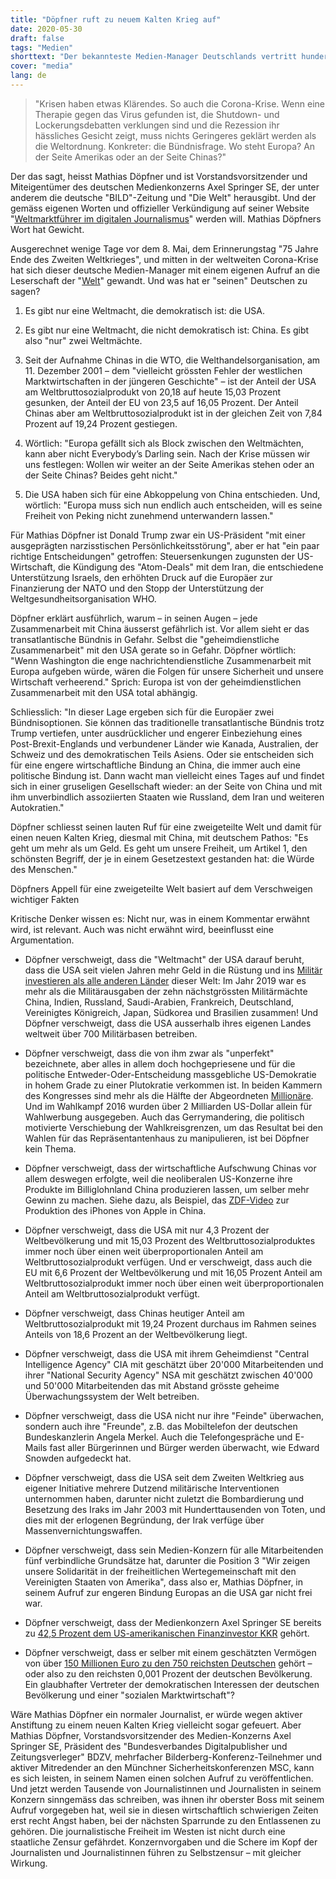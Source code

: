 ```yaml
---
title: "Döpfner ruft zu neuem Kalten Krieg auf"
date: 2020-05-30
draft: false
tags: "Medien"
shorttext: "Der bekannteste Medien-Manager Deutschlands vertritt hundertprozentig die Interessen der USA. Die Hintergründe."
cover: "media"
lang: de
---
```


> "Krisen haben etwas Klärendes. So auch die Corona-Krise. Wenn eine Therapie gegen das Virus gefunden ist, die Shutdown- und Lockerungsdebatten verklungen sind und die Rezession ihr hässliches Gesicht zeigt, muss nichts Geringeres geklärt werden als die Weltordnung. Konkreter: die Bündnisfrage. Wo steht Europa? An der Seite Amerikas oder an der Seite Chinas?"

Der das sagt, heisst Mathias Döpfner und ist Vorstandsvorsitzender und Miteigentümer des deutschen Medienkonzerns Axel Springer SE, der unter anderem die deutsche "BILD"-Zeitung und "Die Welt" herausgibt. Und der gemäss eigenen Worten und offizieller Verkündigung auf seiner Website "[Weltmarktführer im digitalen Journalismus](https://www.welt.de/wirtschaft/article192106045/Axel-Springer-will-Weltmarktfuehrer-werden.html "Axel Springer will Weltmarktführer werden")" werden will. Mathias Döpfners Wort hat Gewicht.

Ausgerechnet wenige Tage vor dem 8. Mai, dem Erinnerungstag "75 Jahre Ende des Zweiten Weltkrieges", und mitten in der weltweiten Corona-Krise hat sich dieser deutsche Medien-Manager mit einem eigenen Aufruf an die Leserschaft der "[Welt](https://www.welt.de/debatte/kommentare/plus207687477/Mathias-Doepfner-Wir-muessen-uns-zwischen-Amerika-und-China-entscheiden.html?notify=success_subscription "Wir müssen uns entscheiden")" gewandt. Und was hat er "seinen" Deutschen zu sagen?

  1. Es gibt nur eine Weltmacht, die demokratisch ist: die USA.

  2. Es gibt nur eine Weltmacht, die nicht demokratisch ist: China. Es gibt also "nur" zwei Weltmächte.

  3. Seit der Aufnahme Chinas in die WTO, die Welthandelsorganisation, am 11. Dezember 2001 – dem "vielleicht grössten Fehler der westlichen Marktwirtschaften in der jüngeren Geschichte" – ist der Anteil der USA am Weltbruttosozialprodukt von 20,18 auf heute 15,03 Prozent gesunken, der Anteil der EU von 23,5 auf 16,05 Prozent. Der Anteil Chinas aber am Weltbruttosozialprodukt ist in der gleichen Zeit von 7,84 Prozent auf 19,24 Prozent gestiegen.

  4. Wörtlich: "Europa gefällt sich als Block zwischen den Weltmächten, kann aber nicht Everybody’s Darling sein. Nach der Krise müssen wir uns festlegen: Wollen wir weiter an der Seite Amerikas stehen oder an der Seite Chinas? Beides geht nicht."

  5. Die USA haben sich für eine Abkoppelung von China entschieden. Und, wörtlich: "Europa muss sich nun endlich auch entscheiden, will es seine Freiheit von Peking nicht zunehmend unterwandern lassen."

Für Mathias Döpfner ist Donald Trump zwar ein US-Präsident "mit einer ausgeprägten narzisstischen Persönlichkeitsstörung", aber er hat "ein paar richtige Entscheidungen" getroffen: Steuersenkungen zugunsten der US-Wirtschaft, die Kündigung des "Atom-Deals" mit dem Iran, die entschiedene Unterstützung Israels, den erhöhten Druck auf die Europäer zur Finanzierung der NATO und den Stopp der Unterstützung der Weltgesundheitsorganisation WHO.

Döpfner erklärt ausführlich, warum – in seinen Augen – jede Zusammenarbeit mit China äusserst gefährlich ist. Vor allem sieht er das transatlantische Bündnis in Gefahr. Selbst die "geheimdienstliche Zusammenarbeit" mit den USA gerate so in Gefahr. Döpfner wörtlich: "Wenn Washington die enge nachrichtendienstliche Zusammenarbeit mit Europa aufgeben würde, wären die Folgen für unsere Sicherheit und unsere Wirtschaft verheerend." Sprich: Europa ist von der geheimdienstlichen Zusammenarbeit mit den USA total abhängig.

Schliesslich: "In dieser Lage ergeben sich für die Europäer zwei Bündnisoptionen. Sie können das traditionelle transatlantische Bündnis trotz Trump vertiefen, unter ausdrücklicher und engerer Einbeziehung eines Post-Brexit-Englands und verbundener Länder wie Kanada, Australien, der Schweiz und des demokratischen Teils Asiens. Oder sie entscheiden sich für eine engere wirtschaftliche Bindung an China, die immer auch eine politische Bindung ist. Dann wacht man vielleicht eines Tages auf und findet sich in einer gruseligen Gesellschaft wieder: an der Seite von China und mit ihm unverbindlich assoziierten Staaten wie Russland, dem Iran und weiteren Autokratien."

Döpfner schliesst seinen lauten Ruf für eine zweigeteilte Welt und damit für einen neuen Kalten Krieg, diesmal mit China, mit deutschem Pathos: "Es geht um mehr als um Geld. Es geht um unsere Freiheit, um Artikel 1, den schönsten Begriff, der je in einem Gesetzestext gestanden hat: die Würde des Menschen."

Döpfners Appell für eine zweigeteilte Welt basiert auf dem Verschweigen wichtiger Fakten

Kritische Denker wissen es: Nicht nur, was in einem Kommentar erwähnt wird, ist relevant. Auch was nicht erwähnt wird, beeinflusst eine Argumentation.

  - Döpfner verschweigt, dass die "Weltmacht" der USA darauf beruht, dass die USA seit vielen Jahren mehr Geld in die Rüstung und ins [Militär investieren als alle anderen Länder](https://de.statista.com/statistik/daten/studie/157935/umfrage/laender-mit-den-hoechsten-militaerausgaben/ "Ranking der 15 Länder mit den weltweit höchsten Militärausgaben im Jahr 2019") dieser Welt: Im Jahr 2019 war es mehr als die Militärausgaben der zehn nächstgrössten Militärmächte China, Indien, Russland, Saudi-Arabien, Frankreich, Deutschland, Vereinigtes Königreich, Japan, Südkorea und Brasilien zusammen! Und Döpfner verschweigt, dass die USA ausserhalb ihres eigenen Landes weltweit über 700 Militärbasen betreiben.

  - Döpfner verschweigt, dass die von ihm zwar als "unperfekt" bezeichnete, aber alles in allem doch hochgepriesene und für die politische Entweder-Oder-Entscheidung massgebliche US-Demokratie in hohem Grade zu einer Plutokratie verkommen ist. In beiden Kammern des Kongresses sind mehr als die Hälfte der Abgeordneten [Millionäre](http://www.opensecrets.org/personal-finances/top-net-worth?display=S&year=2018 "Net Worth - 2018"). Und im Wahlkampf 2016 wurden über 2 Milliarden US-Dollar allein für Wahlwerbung ausgegeben. Auch das Gerrymandering, die politisch motivierte Verschiebung der Wahlkreisgrenzen, um das Resultat bei den Wahlen für das Repräsentantenhaus zu manipulieren, ist bei Döpfner kein Thema.

  - Döpfner verschweigt, dass der wirtschaftliche Aufschwung Chinas vor allem deswegen erfolgte, weil die neoliberalen US-Konzerne ihre Produkte im Billiglohnland China produzieren lassen, um selber mehr Gewinn zu machen. Siehe dazu, als Beispiel, das [ZDF-Video](https://www.youtube.com/watch?v=mY2Kre21g5k "Das neue iPhone und die Arbeitsrealität in China") zur Produktion des iPhones von Apple in China.

  - Döpfner verschweigt, dass die USA mit nur 4,3 Prozent der Weltbevölkerung und mit 15,03 Prozent des Weltbruttosozialproduktes immer noch über einen weit überproportionalen Anteil am Weltbruttosozialprodukt verfügen. Und er verschweigt, dass auch die EU mit 6,6 Prozent der Weltbevölkerung und mit 16,05 Prozent Anteil am Weltbruttosozialprodukt immer noch über einen weit überproportionalen Anteil am Weltbruttosozialprodukt verfügt.

  - Döpfner verschweigt, dass Chinas heutiger Anteil am Weltbruttosozialprodukt mit 19,24 Prozent durchaus im Rahmen seines Anteils von 18,6 Prozent an der Weltbevölkerung liegt.

  - Döpfner verschweigt, dass die USA mit ihrem Geheimdienst "Central Intelligence Agency" CIA mit geschätzt über 20'000 Mitarbeitenden und ihrer "National Security Agency" NSA mit geschätzt zwischen 40'000 und 50'000 Mitarbeitenden das mit Abstand grösste geheime Überwachungssystem der Welt betreiben.

  - Döpfner verschweigt, dass die USA nicht nur ihre "Feinde" überwachen, sondern auch ihre "Freunde", z.B. das Mobiltelefon der deutschen Bundeskanzlerin Angela Merkel. Auch die Telefongespräche und E-Mails fast aller Bürgerinnen und Bürger werden überwacht, wie Edward Snowden aufgedeckt hat.

  - Döpfner verschweigt, dass die USA seit dem Zweiten Weltkrieg aus eigener Initiative mehrere Dutzend militärische Interventionen unternommen haben, darunter nicht zuletzt die Bombardierung und Besetzung des Iraks im Jahr 2003 mit Hunderttausenden von Toten, und dies mit der erlogenen Begründung, der Irak verfüge über Massenvernichtungswaffen.

  - Döpfner verschweigt, dass sein Medien-Konzern für alle Mitarbeitenden fünf verbindliche Grundsätze hat, darunter die Position 3 "Wir zeigen unsere Solidarität in der freiheitlichen Wertegemeinschaft mit den Vereinigten Staaten von Amerika", dass also er, Mathias Döpfner, in seinem Aufruf zur engeren Bindung Europas an die USA gar nicht frei war.

  - Döpfner verschweigt, dass der Medienkonzern Axel Springer SE bereits zu [42,5 Prozent dem US-amerikanischen Finanzinvestor KKR](https://www.welt.de/wirtschaft/article199177509/Axel-Springer-US-Investor-KKR-erreicht-Beteiligung-von-mehr-als-40-Prozent.html "KKR erreicht Beteiligung von mehr als 40 Prozent an Axel Springer") gehört.

  - Döpfner verschweigt, dass er selber mit einem geschätzten Vermögen von über [150 Millionen Euro zu den 750 reichsten Deutschen](https://meedia.de/2016/09/01/deutschlands-superreicher-mathias-doepfner-bilanz-beziffert-privatvermoegen-des-springer-chefs-auf-150-millionen-euro "Bilanz beziffert Privatvermögen von Springer-Chef Mathias Döpfner auf 150 Millionen Euro") gehört – oder also zu den reichsten 0,001 Prozent der deutschen Bevölkerung. Ein glaubhafter Vertreter der demokratischen Interessen der deutschen Bevölkerung und einer "sozialen Marktwirtschaft"?

Wäre Mathias Döpfner ein normaler Journalist, er würde wegen aktiver Anstiftung zu einem neuen Kalten Krieg vielleicht sogar gefeuert. Aber Mathias Döpfner, Vorstandsvorsitzender des Medien-Konzerns Axel Springer SE, Präsident des "Bundesverbandes Digitalpublisher und Zeitungsverleger" BDZV, mehrfacher Bilderberg-Konferenz-Teilnehmer und aktiver Mitredender an den Münchner Sicherheitskonferenzen MSC, kann es sich leisten, in seinem Namen einen solchen Aufruf zu veröffentlichen. Und jetzt werden Tausende von Journalistinnen und Journalisten in seinem Konzern sinngemäss das schreiben, was ihnen ihr oberster Boss mit seinem Aufruf vorgegeben hat, weil sie in diesen wirtschaftlich schwierigen Zeiten erst recht Angst haben, bei der nächsten Sparrunde zu den Entlassenen zu gehören. Die journalistische Freiheit im Westen ist nicht durch eine staatliche Zensur gefährdet. Konzernvorgaben und die Schere im Kopf der Journalisten und Journalistinnen führen zu Selbstzensur – mit gleicher Wirkung.

